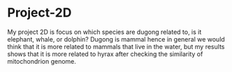 # Project-2D
My project 2D is focus on which species are dugong related to, is it elephant, whale, or dolphin? Dugong is mammal hence in general we would think that it is more related to mammals that live in the water, but my results shows that it is more related to hyrax after checking the similarity of mitochondrion genome. 
